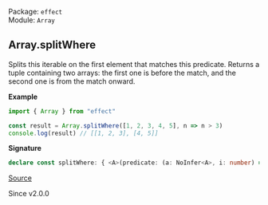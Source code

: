 Package: `effect`<br />
Module: `Array`<br />

## Array.splitWhere

Splits this iterable on the first element that matches this predicate.
Returns a tuple containing two arrays: the first one is before the match, and the second one is from the match onward.

**Example**

```ts
import { Array } from "effect"

const result = Array.splitWhere([1, 2, 3, 4, 5], n => n > 3)
console.log(result) // [[1, 2, 3], [4, 5]]
```

**Signature**

```ts
declare const splitWhere: { <A>(predicate: (a: NoInfer<A>, i: number) => boolean): (self: Iterable<A>) => [beforeMatch: Array<A>, fromMatch: Array<A>]; <A>(self: Iterable<A>, predicate: (a: A, i: number) => boolean): [beforeMatch: Array<A>, fromMatch: Array<A>]; }
```

[Source](https://github.com/Effect-TS/effect/tree/main/packages/effect/src/Array.ts#L1962)

Since v2.0.0